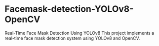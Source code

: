 # Facemask-detection-YOLOv8-OpenCV
Real-Time Face Mask Detection Using YOLOv8 This project implements a real-time face mask detection system using YOLOv8 and OpenCV. 
